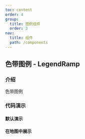 ```yaml
---
toc: content
order: 4
group:
  title: 图例组件
  order: 3
nav:
  title: 组件
  path: /components
---
```


## 色带图例 - LegendRamp

### 介绍

色带图例

### 代码演示

#### 默认演示

<code src="./demos/default.tsx" defaultShowCode></code>

#### 在地图中展示

<code src="./demos/map-default.tsx" compact defaultShowCode></code>

<API></API>
